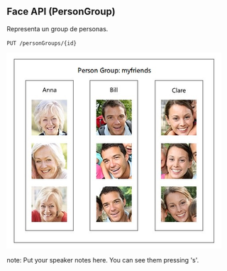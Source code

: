 ## Face API (PersonGroup)

Representa un group de personas.

`PUT /personGroups/{id}`

![](/resources/person-group.jpg)

note:
Put your speaker notes here.
You can see them pressing 's'.
